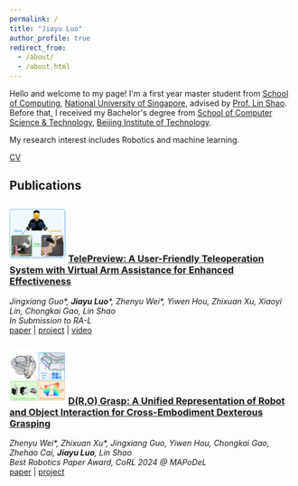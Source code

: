 ```yaml
---
permalink: /
title: "Jiayu Luo"
author_profile: true
redirect_from: 
  - /about/
  - /about.html
---
```


Hello and welcome to my page! I'm a first year master student from [School of Computing](https://www.comp.nus.edu.sg/), [National University of Singapore](https://nus.edu.sg/), advised by [Prof. Lin Shao](https://linsats.github.io/). Before that, I received my Bachelor's degree from [School of Computer Science & Technology](https://cs.bit.edu.cn/), [Beijing Institute of Technology](https://www.bit.edu.cn/).

My research interest includes Robotics and machine learning.

[CV](../assets/CV.pdf)

## Publications


### <img src="../images/telepreview.png" alt="telepreview" width="100"> [TelePreview: A User-Friendly Teleoperation System with Virtual Arm Assistance for Enhanced Effectiveness](https://telepreview.github.io/)
*Jingxiang Guo\*, __Jiayu Luo__\*, Zhenyu Wei\*, Yiwen Hou, Zhixuan Xu, Xiaoyi Lin, Chongkai Gao, Lin Shao*  
*In Submission to RA-L*  
[paper](https://telepreview.github.io/static/data/paper.pdf) | [project](https://telepreview.github.io/) | [video](https://www.youtube.com/watch?v=k6KpkKWzuqs&t=1s)


### <img src="../images/dro.png" alt="dro" width="100"> [D(R,O) Grasp: A Unified Representation of Robot and Object Interaction for Cross-Embodiment Dexterous Grasping](https://nus-lins-lab.github.io/drograspweb/)
*Zhenyu Wei\*, Zhixuan Xu\*, Jingxiang Guo, Yiwen Hou, Chongkai Gao, Zhehao Cai, __Jiayu Luo__, Lin Shao*  
*Best Robotics Paper Award, CoRL 2024 @ MAPoDeL*  
[paper](https://arxiv.org/abs/2410.01702) | [project](https://nus-lins-lab.github.io/drograspweb/)
